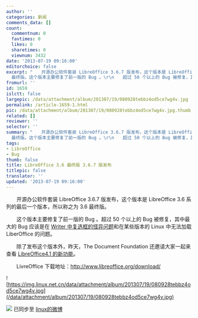 ```yaml
---
author: ''
categories: 新闻
comments_data: []
count:
  commentnum: 0
  favtimes: 0
  likes: 0
  sharetimes: 0
  viewnum: 3432
date: '2013-07-19 09:16:00'
editorchoice: false
excerpt: "　　开源办公软件套装 LibreOffice 3.6.7 版发布，这个版本是 LibreOffice 3.6 系列的最后一个版本，所以称之为 3.6
  最终版。这个版本主要修复了前一版的 Bug 。\r\n　　超过 50 个以上的 Bug 被修复，其中最大的 Bug   ..."
fromurl: ''
id: 1659
islctt: false
largepic: /data/attachment/album/201307/19/080928tebbz4od5ce7wg4v.jpg
permalink: /article-1659-1.html
pic: /data/attachment/album/201307/19/080928tebbz4od5ce7wg4v.jpg.thumb.jpg
related: []
reviewer: ''
selector: ''
summary: "　　开源办公软件套装 LibreOffice 3.6.7 版发布，这个版本是 LibreOffice 3.6 系列的最后一个版本，所以称之为 3.6
  最终版。这个版本主要修复了前一版的 Bug 。\r\n　　超过 50 个以上的 Bug 被修复，其中最大的 Bug   ..."
tags:
- LibreOffice
- Bug
thumb: false
title: LibreOffice 3.6 最终版 3.6.7 版发布
titlepic: false
translator: ''
updated: '2013-07-19 09:16:00'
---
```


　　开源办公软件套装 LibreOffice 3.6.7 版发布，这个版本是 LibreOffice 3.6 系列的最后一个版本，所以称之为 3.6 最终版。


　　这个版本主要修复了前一版的 Bug 。超过 50 个以上的 Bug 被修复，其中最大的 Bug 应该是在 [Writer 中复选框的怪异问题](https://bugs.freedesktop.org/show_bug.cgi?id=57884)和在某些版本的 Linux 中无法加载 LiberOffice 的问题。


　　除了发布这个版本外，昨天，The Document Foundation 还邀请大家一起来查看 [LibreOffice](http://www.libreoffice.org/download/4-1-new-features-and-fixes/)[4.1 的新功能](http://www.libreoffice.org/download/4-1-new-features-and-fixes/)。


　　LivreOffice 下载地址：<http://www.libreoffice.org/download/>


![https://img.linux.net.cn/data/attachment/album/201307/19/080928tebbz4od5ce7wg4v.jpg](/data/attachment/album/201307/19/080928tebbz4od5ce7wg4v.jpg)


![](https://img.linux.net.cn/xwb/images/bgimg/icon_logo.png) 已同步至 [linux的微博](http://weibo.com/1772191555/A0IkfvR8N)